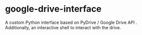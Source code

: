 # google-drive-interface
A custom Python interface based on PyDrive / Google Drive API . Additionally, an interactive shell to interact with the drive.
